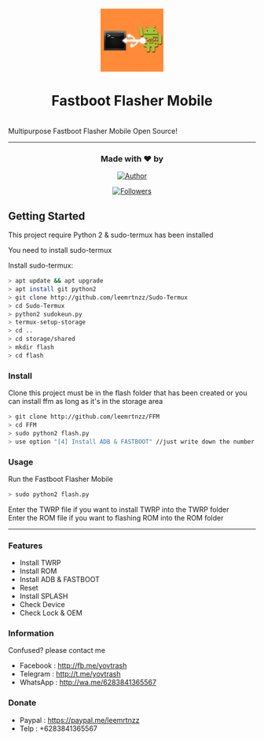 <p align="center">
<img src="https://raw.githubusercontent.com/leemrtnzz/FFM/master/photo_2019-03-18_09-05-56.jpg" height="128"/>
</p>
<p align="center">
<a href="https://github.com/leemrtnzz/FFM"></a>
  <h1 align="center">Fastboot Flasher Mobile</h1>
  <br>
Multipurpose Fastboot Flasher Mobile Open Source!<hr>
</p>
<h3 align="center">Made with ❤️ by</h3>
<p align="center">
<a href="https://github.com/leemrtnzz/"><img title="Author" src="https://img.shields.io/badge/author-leemrtnzz-blue?style=for-the-badge&logo=github"></a>
</p>
<p align="center">
<a href="https://github.com/leemrtnzz/followers"><img title="Followers" src="https://img.shields.io/github/followers/leemrtnzz?color=blue&style=flat-square"></a>
</p>

## Getting Started

This project require Python 2 & sudo-termux has been installed

You need to install sudo-termux

Install sudo-termux:

```bash
> apt update && apt upgrade
> apt install git python2
> git clone http://github.com/leemrtnzz/Sudo-Termux
> cd Sudo-Termux
> python2 sudokeun.py
> termux-setup-storage
> cd ..
> cd storage/shared
> mkdir flash
> cd flash
```

### Install
Clone this project must be in the flash folder that has been created or you can install ffm as long as it's in the storage area

```bash
> git clone http://github.com/leemrtnzz/FFM
> cd FFM
> sudo python2 flash.py
> use option "[4] Install ADB & FASTBOOT" //just write down the number
```

### Usage
Run the Fastboot Flasher Mobile

```bash
> sudo python2 flash.py
```
Enter the TWRP file if you want to install TWRP into the TWRP folder<br>Enter the ROM file if you want to flashing ROM into the ROM folder

---

### Features
- Install TWRP
- Install ROM
- Install ADB & FASTBOOT
- Reset
- Install SPLASH
- Check Device
- Check Lock & OEM

### Information
Confused? please contact me
- Facebook : http://fb.me/yovtrash
- Telegram : http://t.me/yovtrash
- WhatsApp : http://wa.me/6283841365567
### Donate
- Paypal : https://paypal.me/leemrtnzz
- Telp : +6283841365567
